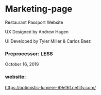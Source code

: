 # Marketing-page

Restaurant Passport Website

UX Designed by Andrew Hagen

UI Developed by Tyler Miller & Carlos Baez

### Preprocessor: LESS

October 16, 2019

### website:

https://optimistic-lumiere-69ef6f.netlify.com/
